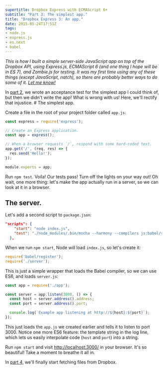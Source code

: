 ```yaml
---
supertitle: Dropbox Express with ECMAScript 6+
subtitle: "Part 3: The simplest app."
title: "Dropbox Express 3: An app."
date: 2015-05-24T17:51Z
tags: 
- node.js
- express.js
- es.next
- babel
---
```


*This is how I built a simple server-side JavaScript app on top of the
Dropbox API, using Express.js, ECMAScript 6 (and one thing I hope will
be in ES 7), and Zombie.js for testing. It was my first time using any
of these things (except JavaScript, natch), so there are probably
better ways to do some of it. [Let me know!][contact]*

In [part 2], we wrote an acceptance test for the simplest app I could
think of, but then we didn't write the app! What is wrong with us! Here,
we'll rectify that injustice. <!-- READMORE --># The simplest app. 

Create a file in the root of your project folder called `app.js`:

```javascript
const express = require('express');

// Create an Express application.
const app = express();

// When a browser requests `/`, respond with some hard-coded text.
app.get('/', (req, res) => {
  res.send('Hello!');
});

module.exports = app;
```

Run `npm test`. Voila! Our tests pass! Turn off the lights on your
way out! Oh wait, one more thing: let's make the app actually run in
a server, so we can look at it in a browser.

## The server.

Let's add a second script to `package.json`:

```json
"scripts": {
    "start": "node index.js",
    "test": "./node_modules/.bin/mocha --harmony --compilers js:babel/register"
  },
```

When we run `npm start`, Node will load `index.js`, so let's create it:

```javascript
require('babel/register');
require('./server');
```

This is just a simple wrapper that loads the Babel compiler, so we can
use ES6, and loads `server.js`:

```javascript
const app = require('./app');

const server = app.listen(3000, () => {
  const host = server.address().address;
  const port = server.address().port;

  console.log(`Example app listening at http://${host}:${port}`);
});
```

This just loads the `app.js` we created earlier and tells it to listen
to port 3000. Notice one more ES6 feature: the template string in the
log line, which lets us easily interpolate code (`host` and `port`) into
a string.

Run `npm start` and visit <http://localhost:3000/> in
your browser. It's so beautiful! Take a moment to breathe it all in.

In [part 4], we'll finally start fetching files from Dropbox. 

[contact]: mailto:code@erikostrom.com
[part 2]: /code/words/dropbox-express-2-zombie-testing
[part 4]: /code/words/dropbox-express-4-the-dropbox-api
 